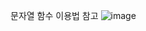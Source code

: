 
문자열 함수 이용법 참고 
![image](https://user-images.githubusercontent.com/85022962/148897585-9c5ae489-e2e0-4ffe-a844-f350d1ca1d12.png)


